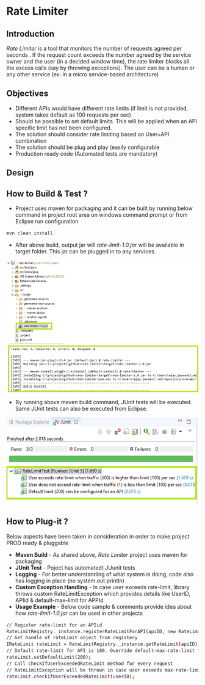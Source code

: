 # Rate Limiter

## Introduction 
*Rate Limiter* is a tool that monitors the number of requests agreed per seconds . If the request count exceeds the number agreed by the service owner and the user (in a decided window time), the rate limiter blocks all the excess calls (say by throwing exceptions). The user can be a human or any other service (ex: in a micro service-based architecture)

## Objectives

- Different APIs would have different rate limits (if limit is not provided, system takes default as 100 requests per sec)
- Should be possible to set default limits. This will be applied when an API specific limit has not been configured.
- The solution should consider rate limiting based on User+API combination
- The solution should be plug and play (easily configurable
- Production ready code (Automated tests are mandatory)

## Design

## How to Build & Test ?

- Project uses maven for packaging and it can be built by running below command in project root area on windows command prompt or from Eclipse run configuration
```sh
mvn clean install
```
- After above build, output jar will *rate-limit-1.0.jar* will be available in target folder. This jar can be plugged in to any services.

![Screenshot](mvn-build.png) <!-- .element height="100%" width="100%" -->

- By running above maven build command, JUnit tests will be executed. Same JUnit tests can also be executed from Eclipse. 

![Screenshot](junit-test-automation.png) <!-- .element height="100%" width="100%" -->

## How to Plug-it ?

Below aspects have been taken in consideration in order to make project PROD ready & pluggable

- **Maven Build** - As shared above, *Rate Limiter* project uses maven for packaging
- **JUnit Test** - Poject has automatedt JUunit tests
- **Logging** - For better understanding of what system is doing, code also has logging in place (no system.out.println)
- **Custom Exception Handling** - In case user exceeds rate-limit, library throws custom RateLimitException which provides details like UserID, APIid & default-max-limit for APPId
- **Usage Example** - Below code sample & comments provide idea about how *rate-limit-1.0.jar* can be used in other projects
```sh
// Register rate-limit for an APIid
RateLimitRegistry._instance.registerRateLimitForAPI(apiID, new RateLimitImpl(apiID)); 
// Get handle of rateLimit onject from registery
IRateLimit rateLimit = RateLimitRegistry._instance.getRateLimit(apiID);
// Default rate-limit for API is 100. Override default-max-rate-limit for API (if required)
rateLimit.setDefaultLimit(200);
// Call checkIfUserExceededRateLimit method for every request
// RateLimitException will be thrown in case user exceeds max-rate-limit for API
rateLimit.checkIfUserExceededRateLimit(userID);
```

